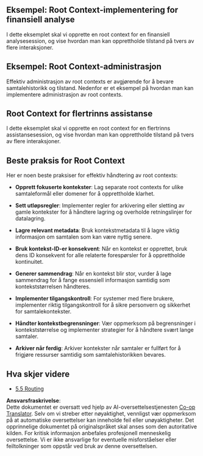 <!--
CO_OP_TRANSLATOR_METADATA:
{
  "original_hash": "8311f46a35cf608c9780f39b62c9dc3f",
  "translation_date": "2025-07-14T02:04:01+00:00",
  "source_file": "05-AdvancedTopics/mcp-root-contexts/README.md",
  "language_code": "no"
}
-->
## Eksempel: Root Context-implementering for finansiell analyse

I dette eksemplet skal vi opprette en root context for en finansiell analysesession, og vise hvordan man kan opprettholde tilstand på tvers av flere interaksjoner.

## Eksempel: Root Context-administrasjon

Effektiv administrasjon av root contexts er avgjørende for å bevare samtalehistorikk og tilstand. Nedenfor er et eksempel på hvordan man kan implementere administrasjon av root contexts.

## Root Context for flertrinns assistanse

I dette eksemplet skal vi opprette en root context for en flertrinns assistansesession, og vise hvordan man kan opprettholde tilstand på tvers av flere interaksjoner.

## Beste praksis for Root Context

Her er noen beste praksiser for effektiv håndtering av root contexts:

- **Opprett fokuserte kontekster**: Lag separate root contexts for ulike samtaleformål eller domener for å opprettholde klarhet.

- **Sett utløpsregler**: Implementer regler for arkivering eller sletting av gamle kontekster for å håndtere lagring og overholde retningslinjer for datalagring.

- **Lagre relevant metadata**: Bruk kontekstmetadata til å lagre viktig informasjon om samtalen som kan være nyttig senere.

- **Bruk kontekst-ID-er konsekvent**: Når en kontekst er opprettet, bruk dens ID konsekvent for alle relaterte forespørsler for å opprettholde kontinuitet.

- **Generer sammendrag**: Når en kontekst blir stor, vurder å lage sammendrag for å fange essensiell informasjon samtidig som kontekststørrelsen håndteres.

- **Implementer tilgangskontroll**: For systemer med flere brukere, implementer riktig tilgangskontroll for å sikre personvern og sikkerhet for samtalekontekster.

- **Håndter kontekstbegrensninger**: Vær oppmerksom på begrensninger i kontekststørrelse og implementer strategier for å håndtere svært lange samtaler.

- **Arkiver når ferdig**: Arkiver kontekster når samtaler er fullført for å frigjøre ressurser samtidig som samtalehistorikken bevares.

## Hva skjer videre

- [5.5 Routing](../mcp-routing/README.md)

**Ansvarsfraskrivelse**:  
Dette dokumentet er oversatt ved hjelp av AI-oversettelsestjenesten [Co-op Translator](https://github.com/Azure/co-op-translator). Selv om vi streber etter nøyaktighet, vennligst vær oppmerksom på at automatiske oversettelser kan inneholde feil eller unøyaktigheter. Det opprinnelige dokumentet på originalspråket skal anses som den autoritative kilden. For kritisk informasjon anbefales profesjonell menneskelig oversettelse. Vi er ikke ansvarlige for eventuelle misforståelser eller feiltolkninger som oppstår ved bruk av denne oversettelsen.